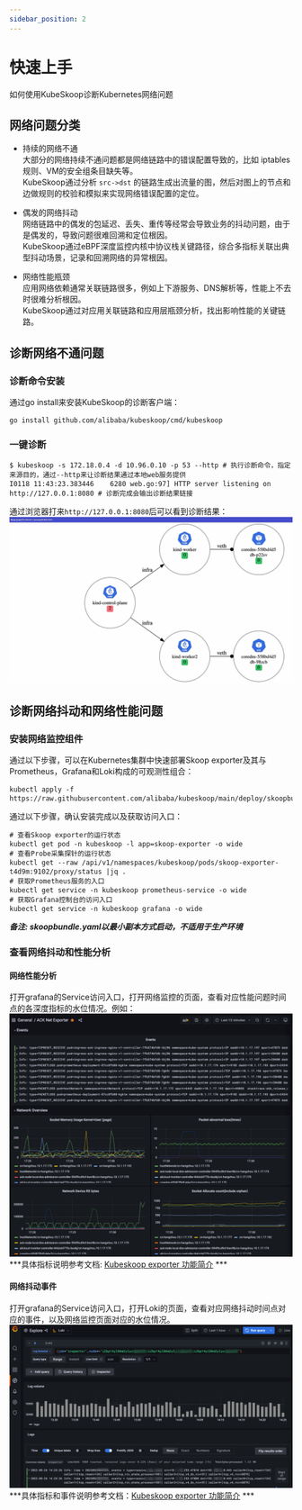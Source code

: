 ```yaml
---
sidebar_position: 2
---
```


# 快速上手
如何使用KubeSkoop诊断Kubernetes网络问题

## 网络问题分类
* 持续的网络不通  
  大部分的网络持续不通问题都是网络链路中的错误配置导致的，比如 iptables规则、VM的安全组条目缺失等。  
  KubeSkoop通过分析 `src->dst` 的链路生成出流量的图，然后对图上的节点和边做规则的校验和模拟来实现网络错误配置的定位。

* 偶发的网络抖动  
  网络链路中的偶发的包延迟、丢失、重传等经常会导致业务的抖动问题，由于是偶发的，导致问题很难回溯和定位根因。  
  KubeSkoop通过eBPF深度监控内核中协议栈关键路径，综合多指标关联出典型抖动场景，记录和回溯网络的异常根因。

* 网络性能瓶颈   
  应用网络依赖通常关联链路很多，例如上下游服务、DNS解析等，性能上不去时很难分析根因。  
  KubeSkoop通过对应用关联链路和应用层瓶颈分析，找出影响性能的关键链路。

## 诊断网络不通问题
### 诊断命令安装
通过go install来安装KubeSkoop的诊断客户端：
```
go install github.com/alibaba/kubeskoop/cmd/kubeskoop
```

### 一键诊断
```shell
$ kubeskoop -s 172.18.0.4 -d 10.96.0.10 -p 53 --http # 执行诊断命令，指定来源目的，通过--http来让诊断结果通过本地web服务提供
I0118 11:43:23.383446    6280 web.go:97] HTTP server listening on http://127.0.0.1:8080 # 诊断完成会输出诊断结果链接
```
通过浏览器打来`http://127.0.0.1:8080`后可以看到诊断结果：
![diagnose_web](/img/doc/intro_diagnose_web.jpg)

## 诊断网络抖动和网络性能问题

### 安装网络监控组件

通过以下步骤，可以在Kubernetes集群中快速部署Skoop exporter及其与Prometheus，Grafana和Loki构成的可观测性组合：

```shell
kubectl apply -f https://raw.githubusercontent.com/alibaba/kubeskoop/main/deploy/skoopbundle.yaml
```

通过以下步骤，确认安装完成以及获取访问入口：

```shell
# 查看Skoop exporter的运行状态
kubectl get pod -n kubeskoop -l app=skoop-exporter -o wide
# 查看Probe采集探针的运行状态
kubectl get --raw /api/v1/namespaces/kubeskoop/pods/skoop-exporter-t4d9m:9102/proxy/status |jq .
# 获取Prometheus服务的入口
kubectl get service -n kubeskoop prometheus-service -o wide
# 获取Grafana控制台的访问入口
kubectl get service -n kubeskoop grafana -o wide
```

***备注: skoopbundle.yaml以最小副本方式启动，不适用于生产环境***

### 查看网络抖动和性能分析
#### 网络性能分析
打开grafana的Service访问入口，打开网络监控的页面，查看对应性能问题时间点的各深度指标的水位情况。例如：  
![grafana_performance](/img/dashboard.png)  
***具体指标说明参考文档: [Kubeskoop exporter 功能简介](guide/exporter/exporter-description.md) ***
#### 网络抖动事件
打开grafana的Service访问入口，打开Loki的页面，查看对应网络抖动时间点对应的事件，以及网络监控页面对应的水位情况。  
![grafana_performance](/img/loki_tracing.png)  
***具体指标和事件说明参考文档：[Kubeskoop exporter 功能简介](guide/exporter/exporter-description.md) ***
